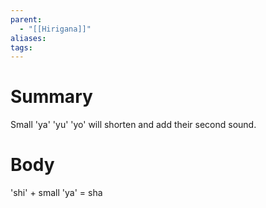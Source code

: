 ```yaml
---
parent:
  - "[[Hirigana]]"
aliases: 
tags:
---
```

# Summary 
Small 'ya' 'yu' 'yo' will shorten and add their second sound. 
# Body
'shi' + small 'ya' = sha
